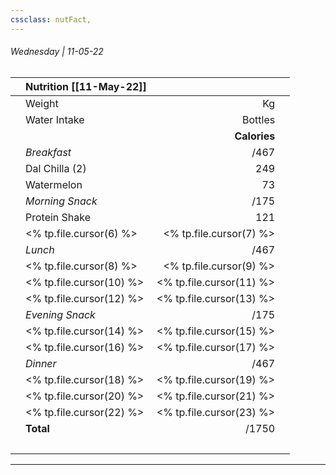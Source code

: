 ```yaml
---
cssclass: nutFact, 
---
```


###### Wednesday | 11-05-22

|     | Nutrition [[11-May-22]] |                        |     |
| --- | -------------------------------------------- | ----------------------:| --- |
|     | Weight                                       |                     Kg |     |
|     | Water Intake                                 |                Bottles |     |
|     |                                              |           **Calories** |     |
|     | *Breakfast*                                  |                   /467 |     |
|     | Dal Chilla (2)                        |  249 |     |
|     | Watermelon                        |  73 |     |
|     | *Morning Snack*                              |                   /175 |     |
|     | Protein Shake                        |  121 |     |
|     | <% tp.file.cursor(6) %>                        |  <% tp.file.cursor(7) %> |     |
|     | *Lunch*                                      |                   /467 |     |
|     | <% tp.file.cursor(8) %>                        |  <% tp.file.cursor(9) %> |     |
|     | <% tp.file.cursor(10) %>                       | <% tp.file.cursor(11) %> |     |
|     | <% tp.file.cursor(12) %>                       | <% tp.file.cursor(13) %> |     |
|     | *Evening Snack*                              |                   /175 |     |
|     | <% tp.file.cursor(14) %>                       | <% tp.file.cursor(15) %> |     |
|     | <% tp.file.cursor(16) %>                       | <% tp.file.cursor(17) %> |     |
|     | *Dinner*                                     |                   /467 |     |
|     | <% tp.file.cursor(18) %>                       | <% tp.file.cursor(19) %> |     |
|     | <% tp.file.cursor(20) %>                       | <% tp.file.cursor(21) %> |     |
|     | <% tp.file.cursor(22) %>                       | <% tp.file.cursor(23) %> |     |
|     | **Total**                                    |                  /1750 |     |
|     | &nbsp;                                       |                        |     |


---